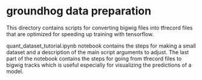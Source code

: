 # groundhog data preparation

This directory contains scripts for converting bigwig files into tfrecord files that are optimized for speeding up training with tensorflow. 

quant_dataset_tutorial.ipynb notebook contains the steps for making a small dataset and a description of the main script arguments to adjust. The last part of the notebook contains the steps for going from tfrecord files to bigwig tracks which is useful especially for visualizing the predictions of a model. 
